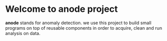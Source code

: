# Welcome to anode project

__anode__ stands for anomaly detection. we use this project to build small programs on top of reusable components in order to acquire, clean and run analysis on data.
